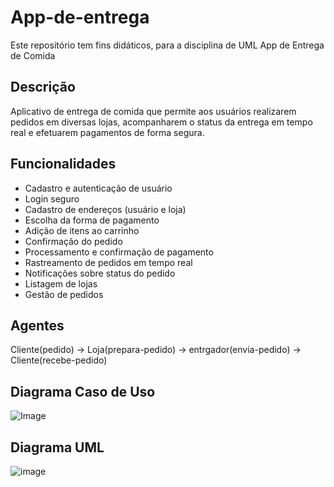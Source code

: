 # App-de-entrega
Este repositório tem fins didáticos, para a disciplina de UML
App de Entrega de Comida

## Descrição

Aplicativo de entrega de comida que permite aos usuários realizarem pedidos em diversas lojas, acompanharem o status da entrega em tempo real e efetuarem pagamentos de forma segura.

## Funcionalidades

- Cadastro e autenticação de usuário
- Login seguro
- Cadastro de endereços (usuário e loja)
- Escolha da forma de pagamento
- Adição de itens ao carrinho
- Confirmação do pedido
- Processamento e confirmação de pagamento
- Rastreamento de pedidos em tempo real
- Notificações sobre status do pedido
- Listagem de lojas
- Gestão de pedidos

## Agentes
Cliente(pedido) -> Loja(prepara-pedido) -> entrgador(envia-pedido) -> Cliente(recebe-pedido)

## Diagrama Caso de Uso 
![Image](https://github.com/user-attachments/assets/5fcc089a-da82-4b71-9cb0-d6ab466966d9)

## Diagrama UML
![image](https://github.com/user-attachments/assets/857f532f-d555-4334-9ae1-c53eab2ab6fb)
